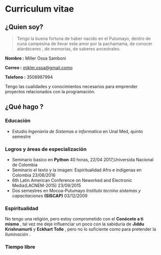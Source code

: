 # Curriculum vitae #

## ¿Quien soy? ##

>Tengo la buena fortuna de haber nacido en el Putumayo, dentro de cuna campesina de llevar este amor por la pachamama, de conocer atardeceres , de memorias, de saberes ancestrales.

__Nombre :__ Miller Ossa Samboni

__Correo :__ mikler.ossa@gmail.como

__Telefono :__ 3508987994

Tengo las cualidades y conocimientos necesarios para emprender proyectos relacionados con la programación.

## ¿Qué hago ? ##

### Educación ###
* Estudio _Ingenieria de Sistemas e informatica_ en Unal Med, quinto semestre  

### Logros y áreas de especialización ###
*  Seminario basico en __Python__ 40 horas, 22/04 2017,Universida Nacional de Colombia
*  Seminario el texto y la imagen: Espiritualidad Afro e indígenas en Colombia 23/08/2016
*  6th Latin American Conference on Neworked and Electronic Media(LACNEM-2015) 23/09/2015
*  Dos semestres en Mocoa-Putumayo *Instituto tecnino sistemas y capacitaciones* __(SISCAP)__  03/12/2009

### Espiritualidad ###
No tengo una religión, pero estoy comprometido con el __Conócete a ti mismo__ , tal vez me deje influenciar un poco con la sabiduria de __Jiddu Krishnamurti__ y __Eckhart Tolle__ , pero no lo suficiente como para pretender la *Iluminación* .

### Tiempo libre ###
